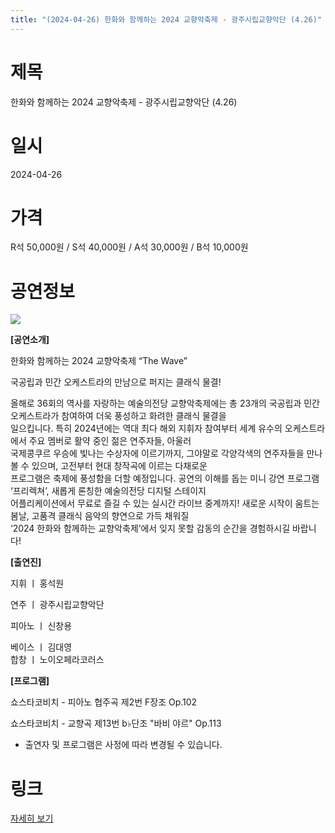 ```yaml
---
title: "(2024-04-26) 한화와 함께하는 2024 교향악축제 - 광주시립교향악단 (4.26)"
---
```


# 제목
한화와 함께하는 2024 교향악축제 - 광주시립교향악단 (4.26)

# 일시
2024-04-26

# 가격
R석 50,000원 / S석 40,000원 / A석 30,000원 / B석 10,000원

# 공연정보
![](https://center.sac.or.kr/SAC/File/RentConfirm/editor/b6ae1c87-d47e-40c2-ba48-c61a52b1fd96)    
    
**[공연소개]**  
  
한화와 함께하는 2024 교향악축제 “The Wave”  
  
국공립과 민간 오케스트라의 만남으로 퍼지는 클래식 물결!  
  
올해로 36회의 역사를 자랑하는 예술의전당 교향악축제에는 총 23개의 국공립과 민간 오케스트라가 참여하여 더욱 풍성하고 화려한 클래식 물결을  
일으킵니다. 특히 2024년에는 역대 최다 해외 지휘자 참여부터 세계 유수의 오케스트라에서 주요 멤버로 활약 중인 젊은 연주자들, 아울러  
국제콩쿠르 우승에 빛나는 수상자에 이르기까지, 그야말로 각양각색의 연주자들을 만나볼 수 있으며, 고전부터 현대 창작곡에 이르는 다채로운  
프로그램은 축제에 풍성함을 더할 예정입니다. 공연의 이해를 돕는 미니 강연 프로그램 ‘프리렉쳐’, 새롭게 론칭한 예술의전당 디지털 스테이지  
어플리케이션에서 무료로 즐길 수 있는 실시간 라이브 중계까지! 새로운 시작이 움트는 봄날, 고품격 클래식 음악의 향연으로 가득 채워질  
‘2024 한화와 함께하는 교향악축제’에서 잊지 못할 감동의 순간을 경험하시길 바랍니다!  
  
**[출연진]**  
  
지휘 ㅣ 홍석원  
  
연주 ㅣ 광주시립교향악단  
  
피아노 ㅣ 신창용  
  
베이스 ㅣ 김대영    
합창 ㅣ 노이오페라코러스    
    
  
**[프로그램]**  
  
쇼스타코비치 - 피아노 협주곡 제2번 F장조 Op.102  
  
쇼스타코비치 - 교향곡 제13번 b♭단조 "바비 야르" Op.113  
  
* 출연자 및 프로그램은 사정에 따라 변경될 수 있습니다.  
  


# 링크
[자세히 보기](https://www.sac.or.kr/site/main/show/show_view?SN=61291 "https://www.sac.or.kr/site/main/show/show_view?SN=61291")
